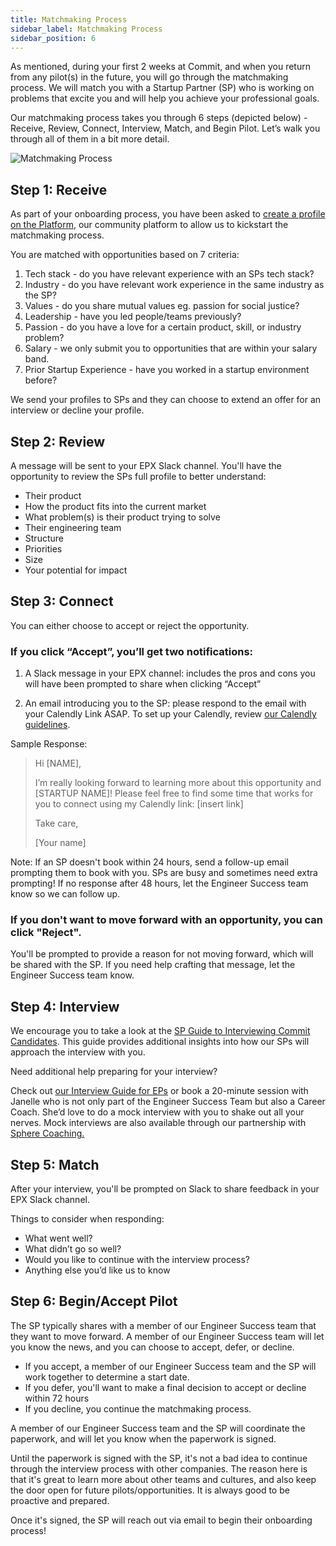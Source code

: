 ```yaml
---
title: Matchmaking Process
sidebar_label: Matchmaking Process
sidebar_position: 6
---
```


As mentioned, during your first 2 weeks at Commit, and when you return from any pilot(s) in the future, you will go through the matchmaking process. We will match you with a Startup Partner (SP) who is working on problems that excite you and will help you achieve your professional goals.

Our matchmaking process takes you through 6 steps (depicted below) - Receive, Review, Connect, Interview, Match, and Begin Pilot. Let’s walk you through all of them in a bit more detail.
 
![Matchmaking Process](./MatchmakingProcess.png)

## Step 1: Receive 
As part of your onboarding process, you have been asked to [create a profile on the Platform](/epresources/ep-profile-guide), our community platform to allow us to kickstart the matchmaking process.

You are matched with opportunities based on 7 criteria:

1. Tech stack - do you have relevant experience with an SPs tech stack?
2. Industry - do you have relevant work experience in the same industry as the SP?
3. Values - do you share mutual values eg. passion for social justice?
4. Leadership - have you led people/teams previously?
5. Passion - do you have a love for a certain product, skill, or industry problem?
6. Salary - we only submit you to opportunities that are within your salary band.
7. Prior Startup Experience - have you worked in a startup environment before?

We send your profiles to SPs and they can choose to extend an offer for an interview or decline your profile.

## Step 2: Review

A message will be sent to your EPX Slack channel. You'll have the opportunity to review the SPs full profile to better understand:
- Their product
- How the product fits into the current market
- What problem(s) is their product trying to solve
- Their engineering team
- Structure
- Priorities
- Size
- Your potential for impact
 
## Step 3: Connect

You can either choose to accept or reject the opportunity.

### If you click “Accept”, you’ll get two notifications: 

1. A Slack message in your EPX channel: includes the pros and cons you will have been prompted to share when clicking “Accept” 

2. An email introducing you to the SP: please respond to the email with your Calendly Link ASAP. To set up your Calendly, review [our Calendly guidelines](/epresources/ep-calendly-guide).

Sample Response:

> Hi [NAME],
> 
> I’m really looking forward to learning more about this opportunity and [STARTUP NAME]! Please feel free to find some time that works for you to connect using my Calendly link: [insert link]
> 
> Take care,
> 
> [Your name]

Note: If an SP doesn't book within 24 hours, send a follow-up email prompting them to book with you. SPs are busy and sometimes need extra prompting! If no response after 48 hours, let the Engineer Success team know so we can follow up.

### If you don't want to move forward with an opportunity, you can click "Reject".

You'll be prompted to provide a reason for not moving forward, which will be shared with the SP. If you need help crafting that message, let the Engineer Success team know. 

## Step 4: Interview

We encourage you to take a look at the [SP Guide to Interviewing Commit Candidates](https://docs.commit.dev/sps/commit-interviews#guide-to-interviewing-commit-developers). This guide provides additional insights into how our SPs will approach the interview with you. 

Need additional help preparing for your interview? 

Check out [our Interview Guide for EPs](/epresources/ep-interview-guide) or book a 20-minute session with Janelle who is not only part of the Engineer Success Team but also a Career Coach. She’d love to do a mock interview with you to shake out all your nerves. Mock interviews are also available through our partnership with [Sphere Coaching.](https://docs.commit.dev/epresources/ep-coaching-guide)
 
## Step 5: Match

After your interview, you'll be prompted on Slack to share feedback in your EPX Slack channel.


Things to consider when responding:
- What went well?
- What didn’t go so well?
- Would you like to continue with the interview process?
- Anything else you’d like us to know

## Step 6: Begin/Accept Pilot 

The SP typically shares with a member of our Engineer Success team that they want to move forward. A member of our Engineer Success team will let you know the news, and you can choose to accept, defer, or decline.

- If you accept, a member of our Engineer Success team and the SP will work together to determine a start date.
- If you defer, you'll want to make a final decision to accept or decline within 72 hours
- If you decline, you continue the matchmaking process.

A member of our Engineer Success team and the SP will coordinate the paperwork, and will let you know when the paperwork is signed.

Until the paperwork is signed with the SP, it's not a bad idea to continue through the interview process with other companies. The reason here is that it's great to learn more about other teams and cultures, and also keep the door open for future pilots/opportunities. It is always good to be proactive and prepared.

Once it's signed, the SP will reach out via email to begin their onboarding process!


